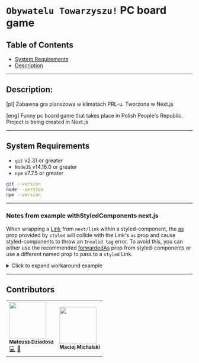 # `Obywatelu Towarzyszu!` PC board game

## Table of Contents

- [System Requirements](#System-Requirements)
- [Description](#Description)

---
## Description:
[pl] Zabawna gra planszowa w klimatach PRL-u. Tworzona w Next.js

[eng] Funny pc board game that takes place in Polish People's Republic. Project is being created in Next.js

---
## System Requirements

- `git` v2.31 or greater
- `NodeJS` v14.16.0 or greater
- `npm` v7.7.5 or greater

```bash
git --version
node --version
npm --version
```

---

### Notes from example withStyledComponents next.js

When wrapping a [Link](https://nextjs.org/docs/api-reference/next/link) from `next/link` within a styled-component, the [as](https://styled-components.com/docs/api#as-polymorphic-prop) prop provided by `styled` will collide with the Link's `as` prop and cause styled-components to throw an `Invalid tag` error. To avoid this, you can either use the recommended [forwardedAs](https://styled-components.com/docs/api#forwardedas-prop) prop from styled-components or use a different named prop to pass to a `styled` Link.

<details>
<summary>Click to expand workaround example</summary>
<br />

**components/StyledLink.js**

```javascript
import Link from 'next/link';
import styled from 'styled-components';

const StyledLink = ({ as, children, className, href }) => (
  <Link href={href} as={as} passHref>
    <a className={className}>{children}</a>
  </Link>
);

export default styled(StyledLink)`
  color: #0075e0;
  text-decoration: none;
  transition: all 0.2s ease-in-out;

  &:hover {
    color: #40a9ff;
  }

  &:focus {
    color: #40a9ff;
    outline: none;
    border: 0;
  }
`;
```

**pages/index.js**

```javascript
import StyledLink from '../components/StyledLink';

export default () => (
  <StyledLink href="/post/[pid]" forwardedAs="/post/abc">
    First post
  </StyledLink>
);
```

</details>

---
## Contributors

<table>
  <tr>
<td  align="left"><a href="https://github.com/42Matt">
<img src="https://github.com/42Matt.png" width="100px;" alt=""/><br />
<sub><b>Mateusz Dziadosz</b></sub></a><br />
<a href="https://github.com/42Matt" title="Code">💻</a>
<a href="" title="Documentation">📖</a>
</td>

<td  align="left"><a href="https://github.com/MaciejMichalski92">
<img src="https://github.com/MaciejMichalski92.png" width="100px;" alt=""/><br />
<sub><b>Maciej Michalski</b></sub></a><br />
<!-- <a href="https://github.com/MaciejMichalski92" title="Code">💻</a>
<a href="" title="Documentation">📖</a> -->
</td>

</tr></table>
